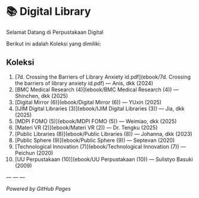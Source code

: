 # 📚 Digital Library

Selamat Datang di Perpustakaan Digital

Berikut ini adalah Koleksi yang dimiliki:
## Koleksi

1. [7d. Crossing the Barriers of Library Anxiety id.pdf](ebook/7d. Crossing the barriers of library anxiety id.pdf) — Anis, dkk (2024)
2. [BMC Medical Research (4)](ebook/BMC Medical Research (4)) — Shinchen, dkk (2025)
3. [Digital Mirror (6)](ebook/Digital Mirror (6)) — YUxin (2025)
4. [IJIM Digital Libraries (3)](ebook/IJIM Digital Libraries (3)) — Jia, dkk (2025)
5. [MDPI FOMO (5)](ebook/MDPI FOMO (5)) — Weimiao, dkk (2025)
6. [Materi VR (2)](ebook/Materi VR (2)) — Dr. Tengku (2025)
7. [Public Libraries (8)](ebook/Public Libraries (8)) — Johanna, dkk (2023)
8. [Public Sphere (9)](ebook/Public Sphere (9)) — Septevan (2020)
9. [Technological Innovation (7)](ebook/Technological Innovation (7)) — Peichun (2020)
10. [UU Perpustakaan (10)](ebook/UU Perpustakaan (10)) — Sulistyo Basuki (2009)

— — —

*Powered by GitHub Pages*
